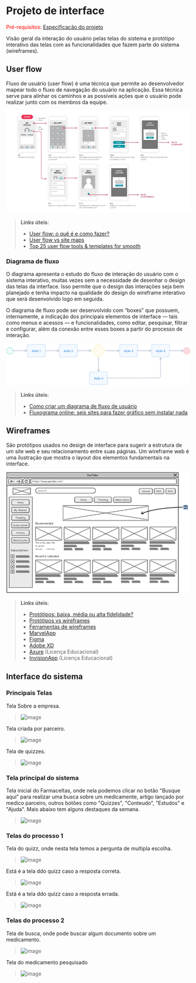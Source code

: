 
# Projeto de interface

<span style="color:red">Pré-requisitos: <a href="02-Especificacao.md"> Especificação do projeto</a></span>

Visão geral da interação do usuário pelas telas do sistema e protótipo interativo das telas com as funcionalidades que fazem parte do sistema (wireframes).

 ## User flow

Fluxo de usuário (user flow) é uma técnica que permite ao desenvolvedor mapear todo o fluxo de navegação do usuário na aplicação. Essa técnica serve para alinhar os caminhos e as possíveis ações que o usuário pode realizar junto com os membros da equipe.

![Exemplo de user flow](images/user_flow.jpg)

> **Links úteis**:
> - [User flow: o quê é e como fazer?](https://medium.com/7bits/fluxo-de-usu%C3%A1rio-user-flow-o-que-%C3%A9-como-fazer-79d965872534)
> - [User flow vs site maps](http://designr.com.br/sitemap-e-user-flow-quais-as-diferencas-e-quando-usar-cada-um/)
> - [Top 25 user flow tools & templates for smooth](https://www.mockplus.com/blog/post/user-flow-tools)

### Diagrama de fluxo

O diagrama apresenta o estudo do fluxo de interação do usuário com o sistema interativo, muitas vezes sem a necessidade de desenhar o design das telas da interface. Isso permite que o design das interações seja bem planejado e tenha impacto na qualidade do design do wireframe interativo que será desenvolvido logo em seguida.

O diagrama de fluxo pode ser desenvolvido com “boxes” que possuem, internamente, a indicação dos principais elementos de interface — tais como menus e acessos — e funcionalidades, como editar, pesquisar, filtrar e configurar, além da conexão entre esses boxes a partir do processo de interação.

![Exemplo de diagrama de fluxo](images/diagrama_fluxo.jpg)

> **Links úteis**:
> - [Como criar um diagrama de fluxo de usuário](https://www.lucidchart.com/blog/how-to-make-a-user-flow-diagram)
> - [Fluxograma online: seis sites para fazer gráfico sem instalar nada](https://www.techtudo.com.br/listas/2019/03/fluxograma-online-seis-sites-para-fazer-grafico-sem-instalar-nada.ghtml)

## Wireframes

São protótipos usados no design de interface para sugerir a estrutura de um site web e seu relacionamento entre suas páginas. Um wireframe web é uma ilustração que mostra o layout dos elementos fundamentais na interface.

![Exemplo de wireframe](images/wireframe.png)
 
> **Links úteis**:
> - [Protótipos: baixa, média ou alta fidelidade?](https://medium.com/ladies-that-ux-br/prot%C3%B3tipos-baixa-m%C3%A9dia-ou-alta-fidelidade-71d897559135)
> - [Protótipos vs wireframes](https://www.nngroup.com/videos/prototypes-vs-wireframes-ux-projects/)
> - [Ferramentas de wireframes](https://rockcontent.com/blog/wireframes/)
> - [MarvelApp](https://marvelapp.com/developers/documentation/tutorials/)
> - [Figma](https://www.figma.com/)
> - [Adobe XD](https://www.adobe.com/br/products/xd.html#scroll)
> - [Axure](https://www.axure.com/edu) (Licença Educacional)
> - [InvisionApp](https://www.invisionapp.com/) (Licença Educacional)


## Interface do sistema

###  Principais Telas

Tela Sobre a empresa.
> ![image](https://github.com/user-attachments/assets/208f25d4-cae3-4735-93b6-9bdd4b0d5925)

Tela criada por parceiro.
> ![image](https://github.com/user-attachments/assets/2124f838-17d3-46de-9dbc-3b19926fb499)

Tela de quizzes.
> ![image](https://github.com/user-attachments/assets/97401b3d-fd54-4235-8521-8d159fd01c90)



### Tela principal do sistema

Tela inicial do Farmaceltas, onde nela podemos clicar no botão "Busque aqui" para realizar uma busca sobre um medicamente, artigo lançado por medico parceiro, outros botões como "Quizzes", "Conteudo", "Estudos" e "Ajuda". Mais abaixo tem alguns destaques da semana.

> ![image](https://github.com/user-attachments/assets/7f8d3164-9ac4-4803-97dc-7c97c87bacf6)



###  Telas do processo 1

Tela do quizz, onde nesta tela temos a pergunta de multipla escolha.
> ![image](https://github.com/user-attachments/assets/f20b9e99-6927-4271-b122-c54db31fa778)


Está é a tela ddo quizz caso a resposta correta.

> ![image](https://github.com/user-attachments/assets/9f5e4931-503c-4f84-a5ac-3ad2f46553e7)


Está é a tela ddo quizz caso a resposta errada.

> ![image](https://github.com/user-attachments/assets/d67d5a28-58a5-4579-90a7-b1855ef5f552)


### Telas do processo 2

Tela de busca, onde pode buscar algum documento sobre um medicamento.

> ![image](https://github.com/user-attachments/assets/6ae68342-8945-4f01-b2b8-917fd8801b98)


Tela do medicamento pesquisado

> ![image](https://github.com/user-attachments/assets/4c694054-97ad-4101-8c0c-c0126e074eb8)

